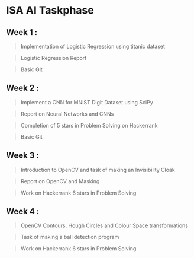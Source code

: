 # ISA AI Taskphase


## Week 1 :

> Implementation of Logistic Regression using titanic dataset

> Logistic Regression Report

> Basic Git


## Week 2 :

> Implement a CNN for MNIST Digit Dataset using SciPy

> Report on Neural Networks and CNNs

> Completion of 5 stars in Problem Solving on Hackerrank

> Basic Git

## Week 3 :

> Introduction to OpenCV and task of making an Invisibility Cloak

> Report on OpenCV and Masking

> Work on Hackerrank 6 stars in Problem Solving

## Week 4 :

> OpenCV Contours, Hough Circles and Colour Space transformations

> Task of making a ball detection program

> Work on Hackerrank 6 stars in Problem Solving